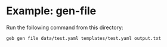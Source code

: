 # Example: gen-file

Run the following command from this directory:

```
geb gen file data/test.yaml templates/test.yaml output.txt
```

